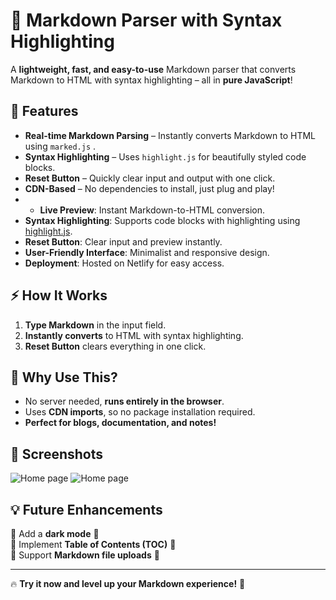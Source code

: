 # 🚀 Markdown Parser with Syntax Highlighting  

A **lightweight, fast, and easy-to-use** Markdown parser that converts Markdown to HTML with syntax highlighting – all in **pure JavaScript**!  

## 🎯 Features  
- **Real-time Markdown Parsing** – Instantly converts Markdown to HTML using `marked.js` .  
- **Syntax Highlighting** – Uses `highlight.js` for beautifully styled code blocks.  
- **Reset Button** – Quickly clear input and output with one click.  
- **CDN-Based** – No dependencies to install, just plug and play!
- - **Live Preview**: Instant Markdown-to-HTML conversion.
- **Syntax Highlighting**: Supports code blocks with highlighting using [highlight.js](https://highlightjs.org/).
- **Reset Button**: Clear input and preview instantly.
- **User-Friendly Interface**: Minimalist and responsive design.
- **Deployment**: Hosted on Netlify for easy access.  

## ⚡ How It Works  
1. **Type Markdown** in the input field.  
2. **Instantly converts** to HTML with syntax highlighting.  
3. **Reset Button** clears everything in one click.  

## 📌 Why Use This?  
- No server needed, **runs entirely in the browser**.  
- Uses **CDN imports**, so no package installation required.  
- **Perfect for blogs, documentation, and notes!**  

## 📸 Screenshots
![Home page](https://imgur.com/LpGxbfQ.png)
![Home page](https://imgur.com/UAuyc7D.png)

## 💡 Future Enhancements  
🔹 Add a **dark mode** 🌙  
🔹 Implement **Table of Contents (TOC)** 📖  
🔹 Support **Markdown file uploads** 📂  

---

🔥 **Try it now and level up your Markdown experience!** 🚀  
